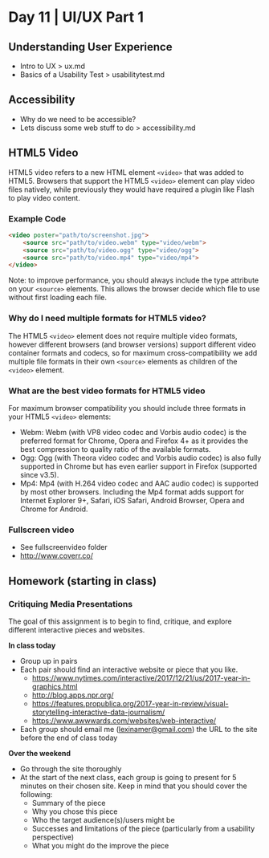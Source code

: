 # Day 11	| UI/UX Part 1

## Understanding User Experience
- Intro to UX > ux.md
- Basics of a Usability Test > usabilitytest.md

## Accessibility
- Why do we need to be accessible?
- Lets discuss some web stuff to do > accessibility.md

## HTML5 Video
HTML5 video refers to a new HTML element `<video>` that was added to HTML5. Browsers that support the HTML5 `<video>` element can play video files natively, while previously they would have required a plugin like Flash to play video content.

### Example Code
``` html
<video poster="path/to/screenshot.jpg">
	<source src="path/to/video.webm" type="video/webm">
	<source src="path/to/video.ogg" type="video/ogg">
	<source src="path/to/video.mp4" type="video/mp4">
</video>
```
Note: to improve performance, you should always include the type attribute on your `<source>` elements. This allows the browser decide which file to use without first loading each file.

### Why do I need multiple formats for HTML5 video?
The HTML5 `<video>` element does not require multiple video formats, however different browsers (and browser versions) support different video container formats and codecs, so for maximum cross-compatibility we add multiple file formats in their own `<source>` elements as children of the `<video>` element.

### What are the best video formats for HTML5 video
For maximum browser compatibility you should include three formats in your HTML5 `<video>` elements:
- Webm: Webm (with VP8 video codec and Vorbis audio codec) is the preferred format for Chrome, Opera and Firefox 4+ as it provides the best compression to quality ratio of the available formats.
- Ogg: Ogg (with Theora video codec and Vorbis audio codec) is also fully supported in Chrome but has even earlier support in Firefox (supported since v3.5).
- Mp4: Mp4 (with H.264 video codec and AAC audio codec) is supported by most other browsers. Including the Mp4 format adds support for Internet Explorer 9+, Safari, iOS Safari, Android Browser, Opera and Chrome for Android.

### Fullscreen video
- See fullscreenvideo folder
- http://www.coverr.co/

## Homework (starting in class)
### Critiquing Media Presentations
The goal of this assignment is to begin to find, critique, and explore different interactive pieces and websites.

**In class today**
- Group up in pairs
- Each pair should find an interactive website or piece that you like.
  - https://www.nytimes.com/interactive/2017/12/21/us/2017-year-in-graphics.html
  - http://blog.apps.npr.org/
  - https://features.propublica.org/2017-year-in-review/visual-storytelling-interactive-data-journalism/
  - https://www.awwwards.com/websites/web-interactive/
- Each group should email me (lexinamer@gmail.com) the URL to the site before the end of class today

**Over the weekend**

- Go through the site thoroughly
- At the start of the next class, each group is going to present for 5 minutes on their chosen site. Keep in mind that you should cover the following:
  - Summary of the piece
  - Why you chose this piece
  - Who the target audience(s)/users might be
  - Successes and limitations of the piece (particularly from a usability perspective)
  - What you might do the improve the piece
